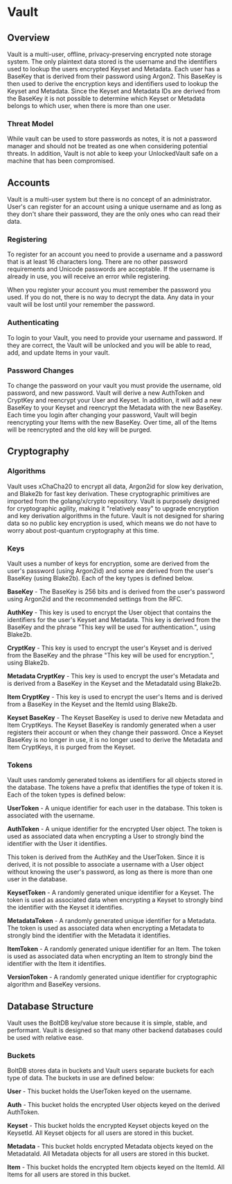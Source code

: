 # Vault

## Overview
Vault is a multi-user, offline, privacy-preserving encrypted note storage system. The only plaintext data stored is the username and the identifiers used to lookup the users encrypted Keyset and Metadata. Each user has a BaseKey that is derived from their password using Argon2. This BaseKey is then used to derive the encryption keys and identifiers used to lookup the Keyset and Metadata. Since the Keyset and Metadata IDs are derived from the BaseKey it is not possible to determine which Keyset or Metadata belongs to which user, when there is more than one user.

### Threat Model
While vault can be used to store passwords as notes, it is not a password manager and should not be treated as one when considering potential threats. In addition, Vault is not able to keep your UnlockedVault safe on a machine that has been compromised.

## Accounts
Vault is a multi-user system but there is no concept of an administrator. User's can register for an account using a unique username and as long as they don't share their password, they are the only ones who can read their data.

### Registering
To register for an account you need to provide a username and a password that is at least 16 characters long. There are no other password requirements and Unicode passwords are acceptable. If the username is already in use, you will receive an error while registering.

When you register your account you must remember the password you used. If you do not, there is no way to decrypt the data. Any data in your vault will be lost until your remember the password.

### Authenticating
To login to your Vault, you need to provide your username and password. If they are correct, the Vault will be unlocked and you will be able to read, add, and update Items in your vault.

### Password Changes
To change the password on your vault you must provide the username, old password, and new password. Vault will derive a new AuthToken and CryptKey and reencrypt your User and Keyset. In addition, it will add a new BaseKey to your Keyset and reencrypt the Metadata with the new BaseKey. Each time you login after changing your password, Vault will begin reencrypting your Items with the new BaseKey. Over time, all of the Items will be reencrypted and the old key will be purged.

## Cryptography
### Algorithms
Vault uses xChaCha20 to encrypt all data, Argon2id for slow key derivation, and Blake2b for fast key derivation. These cryptographic primitives are imported from the golang/x/crypto repository. Vault is purposely designed for cryptographic agility, making it "relatively easy" to upgrade encryption and key derivation algorithms in the future. Vault is not designed for sharing data so no public key encryption is used, which means we do not have to worry about post-quantum cryptography at this time.

### Keys
Vault uses a number of keys for encryption, some are derived from the user's password (using Argon2id) and some are derived from the user's BaseKey (using Blake2b). Each of the key types is defined below.

__BaseKey__ - The BaseKey is 256 bits and is derived from the user's password using Argon2id and the recommended settings from the RFC.

__AuthKey__ - This key is used to encrypt the User object that contains the identifiers for the user's Keyset and Metadata. This key is derived from the BaseKey and the phrase "This key will be used for authentication.", using Blake2b.

__CryptKey__ - This key is used to encrypt the user's Keyset and is derived from the BaseKey and the phrase "This key will be used for encryption.", using Blake2b.

__Metadata CryptKey__ - This key is used to encrypt the user's Metadata and is derived from a BaseKey in the Keyset and the MetadataId using Blake2b.

__Item CryptKey__ - This key is used to encrypt the user's Items and is derived from a BaseKey in the Keyset and the ItemId using Blake2b.

__Keyset BaseKey__ - The Keyset BaseKey is used to derive new Metadata and Item CryptKeys. The Keyset BaseKey is randomly generated when a user registers their account or when they change their password. Once a Keyset BaseKey is no longer in use, it is no longer used to derive the Metadata and Item CryptKeys, it is purged from the Keyset.

### Tokens
Vault uses randomly generated tokens as identifiers for all objects stored in the database. The tokens have a prefix that identifies the type of token it is. Each of the token types is defined below:

__UserToken__ - A unique identifier for each user in the database. This token is associated with the username.

__AuthToken__ - A unique identifier for the encrypted User object. The token is used as associated data when encrypting a User to strongly bind the identifier with the User it identifies.

This token is derived from the AuthKey and the UserToken. Since it is derived, it is not possible to associate a username with a User object without knowing the user's password, as long as there is more than one user in the database.

__KeysetToken__ - A randomly generated unique identifier for a Keyset. The token is used as associated data when encrypting a Keyset to strongly bind the identifier with the Keyset it identifies. 

__MetadataToken__ - A randomly generated unique identifier for a Metadata. The token is used as associated data when encrypting a Metadata to strongly bind the identifier with the Metadata it identifies. 

__ItemToken__ - A randomly generated unique identifier for an Item. The token is used as associated data when encrypting an Item to strongly bind the identifier with the Item it identifies. 

__VersionToken__ - A randomly generated unique identifier for cryptographic algorithm and BaseKey versions.


## Database Structure
Vault uses the BoltDB key/value store because it is simple, stable, and performant. Vault is designed so that many other backend databases could be used with relative ease.

### Buckets
BoltDB stores data in buckets and Vault users separate buckets for each type of data. The buckets in use are defined below:

__User__ - This bucket holds the UserToken keyed on the username.

__Auth__ - This bucket holds the encrypted User objects keyed on the derived AuthToken.

__Keyset__ - This bucket holds the encrypted Keyset objects keyed on the KeysetId. All Keyset objects for all users are stored in this bucket.

__Metadata__ - This bucket holds encrypted Metadata objects keyed on the MetadataId. All Metadata objects for all users are stored in this bucket.

__Item__ - This bucket holds the encrypted Item objects keyed on the ItemId. All Items for all users are stored in this bucket.
